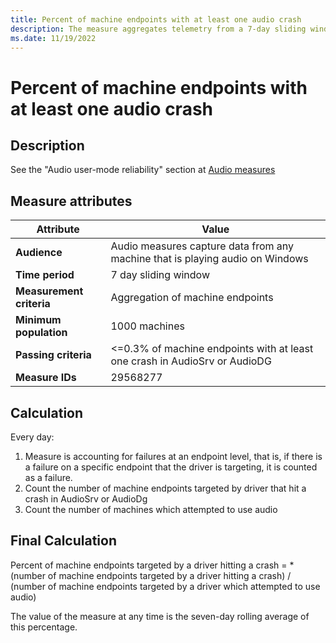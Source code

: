 ```yaml
---
title: Percent of machine endpoints with at least one audio crash
description: The measure aggregates telemetry from a 7-day sliding window into a percentage of machine endpoints that have at least one audio crash in AudioSrv.dll or AudioDG.exe
ms.date: 11/19/2022
---
```


# Percent of machine endpoints with at least one audio crash

## Description

See the "Audio user-mode reliability" section at [Audio measures](audio-measures.md)

## Measure attributes

|Attribute|Value|
|----|----|
|**Audience**|Audio measures capture data from any machine that is playing audio on Windows|
|**Time period**|7 day sliding window|
|**Measurement criteria**|Aggregation of machine endpoints|
|**Minimum population**|1000 machines|
|**Passing criteria**|<=0.3% of machine endpoints with at least one crash in AudioSrv or AudioDG|
|**Measure IDs**|29568277|

## Calculation

Every day:
1.	Measure is accounting for failures at an endpoint level, that is, if there is a failure on a specific endpoint that the driver is targeting, it is counted as a failure.
2. Count the number of machine endpoints targeted by driver that hit a crash in AudioSrv or AudioDg
3. Count the number of machines which attempted to use audio

## Final Calculation

Percent of machine endpoints targeted by a driver hitting a crash = *(number of machine endpoints targeted by a driver hitting a crash) / (number of machine endpoints targeted by a driver which attempted to use audio)

The value of the measure at any time is the seven-day rolling average of this percentage.
